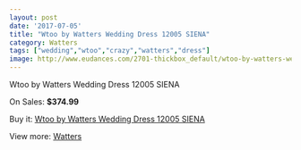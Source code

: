 ```yaml
---
layout: post
date: '2017-07-05'
title: "Wtoo by Watters Wedding Dress 12005 SIENA"
category: Watters
tags: ["wedding","wtoo","crazy","watters","dress"]
image: http://www.eudances.com/2701-thickbox_default/wtoo-by-watters-wedding-dress-12005-siena.jpg
---
```

Wtoo by Watters Wedding Dress 12005 SIENA

On Sales: **$374.99**
<a href="https://www.eudances.com/en/watters/910-wtoo-by-watters-wedding-dress-12005-siena.html"><amp-img layout="responsive" width="600" height="600" src="//www.eudances.com/2701-thickbox_default/wtoo-by-watters-wedding-dress-12005-siena.jpg" alt="Wtoo by Watters Wedding Dress 12005 SIENA 0" /></a>
<a href="https://www.eudances.com/en/watters/910-wtoo-by-watters-wedding-dress-12005-siena.html"><amp-img layout="responsive" width="600" height="600" src="//www.eudances.com/2702-thickbox_default/wtoo-by-watters-wedding-dress-12005-siena.jpg" alt="Wtoo by Watters Wedding Dress 12005 SIENA 1" /></a>

Buy it: [Wtoo by Watters Wedding Dress 12005 SIENA](https://www.eudances.com/en/watters/910-wtoo-by-watters-wedding-dress-12005-siena.html "Wtoo by Watters Wedding Dress 12005 SIENA")

View more: [Watters](https://www.eudances.com/en/12-watters "Watters")
